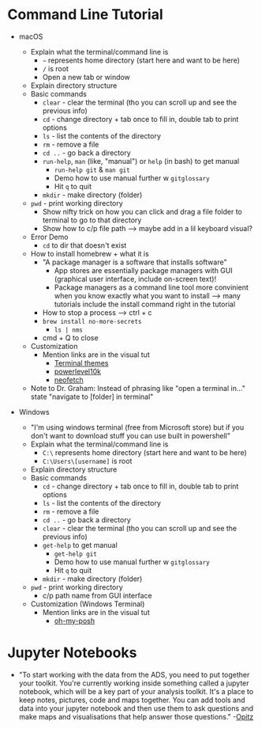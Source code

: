 # Command Line Tutorial

- macOS
  - Explain what the terminal/command line is
    - `~` represents home directory (start here and want to be here)
    - `/` is root
    - Open a new tab or window
  - Explain directory structure
  - Basic commands
    - `clear` - clear the terminal (tho you can scroll up and see the previous info)
    - `cd` - change directory + tab once to fill in, double tab to print options
    - `ls` - list the contents of the directory
    - `rm` - remove a file
    - `cd ..` - go back a directory
    - `run-help`, `man` (like, "manual") or `help` (in bash) to get manual
      - `run-help git` & `man git`
      - Demo how to use manual further w `gitglossary`
      - Hit `q` to quit
    - `mkdir` - make directory (folder)
  - `pwd` - print working directory
    - Show nifty trick on how you can click and drag a file folder to terminal to go to that directory
    - Show how to c/p file path —> maybe add in a lil keyboard visual?
  - Error Demo
    - `cd` to dir that doesn't exist
  - How to install homebrew + what it is
    - "A package manager is a software that installs software"
      - App stores are essentially package managers with GUI (graphical user interface, include on-screen text)!
      - Package managers as a command line tool more convinient when you know exactly what you want to install --> many tutorials include the install command right in the tutorial
    - How to stop a process --> ctrl + c
    - `brew install no-more-secrets`
      - `ls | nms`
    - cmd + Q to close
  - Customization
    - Mention links are in the visual tut
      - [Terminal themes](https://github.com/lysyi3m/macos-terminal-themes)
      - [powerlevel10k](https://github.com/romkatv/powerlevel10k)
      - [neofetch](https://github.com/dylanaraps/neofetch)
  - Note to Dr. Graham: Instead of phrasing like "open a terminal in..." state "navigate to [folder] in terminal"


- Windows
  - "I'm using windows terminal (free from Microsoft store) but if you don't want to download stuff you can use built in powershell"
  - Explain what the terminal/command line is
    - `C:\` represents home directory (start here and want to be here)
    - `C:\Users\[username]` is root
  - Explain directory structure
  - Basic commands
    - `cd` - change directory + tab once to fill in, double tab to print options
    - `ls` - list the contents of the directory
    - `rm` - remove a file
    - `cd ..` - go back a directory
    - `clear` - clear the terminal (tho you can scroll up and see the previous info)
    - `get-help` to get manual
      - `get-help git`
      - Demo how to use manual further w `gitglossary`
      - Hit `q` to quit
    - `mkdir` - make directory (folder)
  - `pwd` - print working directory
    - c/p path name from GUI interface
  - Customization (Windows Terminal)
    - Mention links are in the visual tut
      - [oh-my-posh](https://github.com/JanDeDobbeleer/oh-my-posh)


# Jupyter Notebooks

- "To start working with the data from the ADS, you need to put together your toolkit. You're currently working inside something called a jupyter notebook, which will be a key part of your analysis toolkit. It's a place to keep notes, pictures, code and maps together. You can add tools and data into your jupyter notebook and then use them to ask questions and make maps and visualisations that help answer those questions." -[Opitz](https://github.com/ropitz/spatialarchaeology/blob/master/ADSDataExercise.ipynb)
